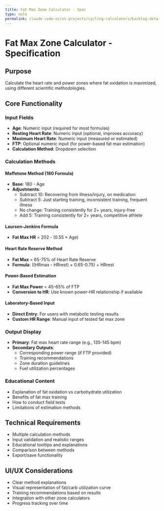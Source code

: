 ```yaml
---
title: Fat Max Zone Calculator - Spec
type: note
permalink: claude-code-os/os-projects/cycling-calculators/backlog-details/fat-max-zone-calculator-spec
---
```


# Fat Max Zone Calculator - Specification

## Purpose
Calculate the heart rate and power zones where fat oxidation is maximized, using different scientific methodologies.

## Core Functionality
### Input Fields
- **Age**: Numeric input (required for most formulas)
- **Resting Heart Rate**: Numeric input (optional, improves accuracy)
- **Maximum Heart Rate**: Numeric input (measured or estimated)
- **FTP**: Optional numeric input (for power-based fat max estimation)
- **Calculation Method**: Dropdown selection

### Calculation Methods

#### Maffetone Method (180 Formula)
- **Base**: 180 - Age
- **Adjustments**:
  - Subtract 10: Recovering from illness/injury, on medication
  - Subtract 5: Just starting training, inconsistent training, frequent illness
  - No change: Training consistently for 2+ years, injury-free
  - Add 5: Training consistently for 2+ years, competitive athlete

#### Laursen-Jenkins Formula
- **Fat Max HR** = 202 - (0.55 × Age)

#### Heart Rate Reserve Method
- **Fat Max** = 65-75% of Heart Rate Reserve
- **Formula**: ((HRmax - HRrest) × 0.65-0.75) + HRrest

#### Power-Based Estimation
- **Fat Max Power** = 45-65% of FTP
- **Conversion to HR**: Use known power-HR relationship if available

#### Laboratory-Based Input
- **Direct Entry**: For users with metabolic testing results
- **Custom HR Range**: Manual input of tested fat max zone

### Output Display
- **Primary**: Fat max heart rate range (e.g., 135-145 bpm)
- **Secondary Outputs**:
  - Corresponding power range (if FTP provided)
  - Training recommendations
  - Zone duration guidelines
  - Fuel utilization percentages

### Educational Content
- Explanation of fat oxidation vs carbohydrate utilization
- Benefits of fat max training
- How to conduct field tests
- Limitations of estimation methods

## Technical Requirements
- Multiple calculation methods
- Input validation and realistic ranges
- Educational tooltips and explanations
- Comparison between methods
- Export/save functionality

## UI/UX Considerations
- Clear method explanations
- Visual representation of fat/carb utilization curve
- Training recommendations based on results
- Integration with other zone calculators
- Progress tracking over time